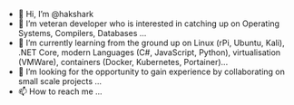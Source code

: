- 👋 Hi, I’m @hakshark
- 👀 I’m veteran developer who is interested in catching up on Operating Systems, Compilers, Databases ...
- 🌱 I’m currently learning from the ground up on Linux (rPi, Ubuntu, Kali), .NET Core, modern Languages (C#, JavaScript, Python), virtualisation (VMWare), containers (Docker, Kubernetes, Portainer)...
- 💞️ I’m looking for the opportunity to gain experience by collaborating on small scale projects ...
- 📫 How to reach me ...

<!---
hakshark/hakshark is a ✨ special ✨ repository because its `README.md` (this file) appears on your GitHub profile.
You can click the Preview link to take a look at your changes.
--->
